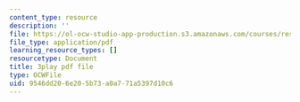 ```yaml
---
content_type: resource
description: ''
file: https://ol-ocw-studio-app-production.s3.amazonaws.com/courses/res-18-009-learn-differential-equations-up-close-with-gilbert-strang-and-cleve-moler-fall-2015/9546dd206e205b73a0a771a5397d10c6_x0Ap2kDsGRQ.pdf
file_type: application/pdf
learning_resource_types: []
resourcetype: Document
title: 3play pdf file
type: OCWFile
uid: 9546dd20-6e20-5b73-a0a7-71a5397d10c6
---
```

